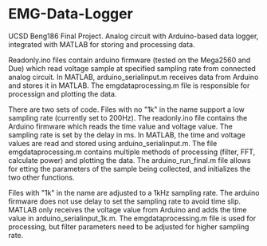 # EMG-Data-Logger
UCSD Beng186 Final Project. Analog circuit with Arduino-based data logger, integrated with MATLAB for storing and processing data.

Readonly.ino files contain arduino firmware (tested on the Mega2560 and Due) which read voltage sample at specified sampling rate from connected analog circuit. In MATLAB, arduino_serialinput.m receives data from Arduino and stores it in MATLAB. The emgdataprocessing.m file is responsible for processign and plotting the data.

There are two sets of code. Files with no "1k" in the name support a low sampling rate (currently set to 200Hz). The readonly.ino file contains the Arduino firmware which reads the time value and voltage value. The sampling rate is set by the delay in ms. In MATLAB, the time and voltage values are read and stored using arduino_serialinput.m. The file emgdataprocessing.m contains multiple methods of processing (filter, FFT, calculate power) and plotting the data. The arduino_run_final.m file allows for etting the parameters of the sample being collected, and initializes the two other functions.

Files with "1k" in the name are adjusted to a 1kHz sampling rate. The arduino firmware does not use delay to set the sampling rate to avoid time slip. MATLAB only receives the voltage value from Arduino and adds the time value in arduino_serialinput_1k.m. The emgdataprocessing.m file is used for processing, but filter parameters need to be adjusted for higher sampling rate.
